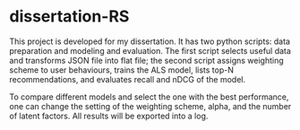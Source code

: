 # dissertation-RS

This project is developed for my dissertation. It has two python scripts: data preparation and modeling and evaluation. The first script selects useful data and transforms JSON file into flat file; the second script assigns weighting scheme to user behaviours, trains the ALS model, lists top-N recommendations, and evaluates recall and nDCG of the model.

To compare different models and select the one with the best performance, one can change the setting of the weighting scheme, alpha, and the number of latent factors. All results will be exported into a log.
